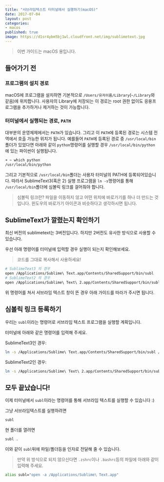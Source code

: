 ```yaml
---
title: "서브라임텍스트 터미널에서 실행하기(macOS)"
date: 2017-07-04
layout: post
categories:
- macos
published: true
image: https://d1sr4ybm5bj1wl.cloudfront.net/img/sublimetext.jpg
---
```


> 이번 가이드는 macOS 용입니다.

## 들어가기 전

### 프로그램의 설치 경로

macOS에 프로그램을 설치하면 기본적으로 `/Users/유저이름/Library`(`~/Library`와 같음)에 위치합니다. 사용자의 Library에 저장되는 이 경로는 root 권한 없이도 응용프로그램을 추가하거나 제거하는 것이 가능합니다.

### 터미널에서 실행되는 경로, `PATH`

대부분의 운영체제에서는 `PATH`가 있습니다. 그리고 이 `PATH`에 등록된 경로는 시스템 전역에서 호출 가능한 위치가 됩니다. 예를들어 `PATH`에 등록된 경로 중 `/usr/local/bin`폴더가 있었다면 아래와 같이 `python`명령어를 실행할 경우 `/usr/local/bin/python`에 있는 파이썬이 실행됩니다.

```sh
➜ ~ which python
/usr/local/bin/python
```

그리고 기본적으로 `/usr/local/bin`폴더는 사용자 터미널의 PATH에 등록되어있습니다. 따라서 SublimeText3(혹은 2) 실행 프로그램을 `ln -s`명령어를 통해 `/usr/local/bin`폴더에 심볼릭 링크를 걸어줘야 합니다.

> 심볼릭 링크란? 파일을 이동하지 않고 어떤 위치에 바로가기를 하나 더 만드는 것입니다. 윈도우의 바로가기 아이콘과 비슷하다고 생각하시면 됩니다.

## SublimeText가 깔렸는지 확인하기

최신 버전의 sublimetext는 3버전입니다. 하지만 2버전도 유사한 방식으로 사용할 수 있습니다.

우선 아래 명령어를 터미널에 입력할 경우 실행이 되는지 확인해보세요.

> 코드를 그대로 복사해서 사용하세요!

```sh
# SublimeText3 의 경우
open /Applications/Sublime\ Text.app/Contents/SharedSupport/bin/subl
# SublimeText2 의 경우
open /Applications/Sublime\ Text\ 2.app/Contents/SharedSupport/bin/subl
```

위 명령어를 쳐서 서브라임 텍스트 창이 뜬 경우 아래 가이드를 따라가 주시면 됩니다.

## 심볼릭 링크 등록하기

우리는 `subl`이라는 명령어로 서브라임 텍스트 프로그램을 실행할 계획입니다.

터미널에 아래와 같은 명령어를 입력해 주세요.

SublimeText3인 경우:

```sh
ln -s /Applications/Sublime\ Text.app/Contents/SharedSupport/bin/subl /usr/local/bin/subl
```

SublimeText2인 경우:

```sh
ln -s /Applications/Sublime\ Text\ 2.app/Contents/SharedSupport/bin/subl /usr/local/bin/subl
```

## 모두 끝났습니다!

이제 터미널에서 `subl`이라는 명령어를 통해 서브라임 텍스트를 실행할 수 있습니다 :)

그냥 서브라임텍스트를 실행하려면

```sh
subl
```

현 폴더를 열려면

```sh
subl .
```

이와 같이 `subl`뒤에 파일/폴더등을 인자로 전달해 줄 수 있습니다.

> 만약 위 방식으로 되지 않으신다면 `.zshrc`이나 `.bashrc`등의 파일에 아래와 같이 입력해 주세요.

```bash
alias subl="open -a /Applications/Sublime\ Text.app"
```

